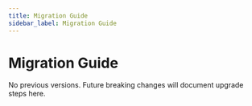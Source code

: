 ```yaml
---
title: Migration Guide
sidebar_label: Migration Guide
---
```


# Migration Guide

No previous versions. Future breaking changes will document upgrade steps here.
